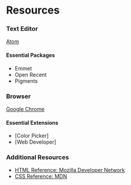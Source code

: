 # Resources

### Text Editor

[Atom](https://atom.io/)

#### Essential Packages
* Emmet
* Open Recent
* Pigments

### Browser

[Google Chrome](https://www.google.com/chrome/)

#### Essential Extensions

* [Color Picker]
* [Web Developer]

### Additional Resources

* [HTML Reference: Mozilla Developer Network](https://developer.mozilla.org/en-US/docs/Web/HTML/Reference)
* [CSS Reference: MDN](https://developer.mozilla.org/en-US/docs/Web/CSS)
